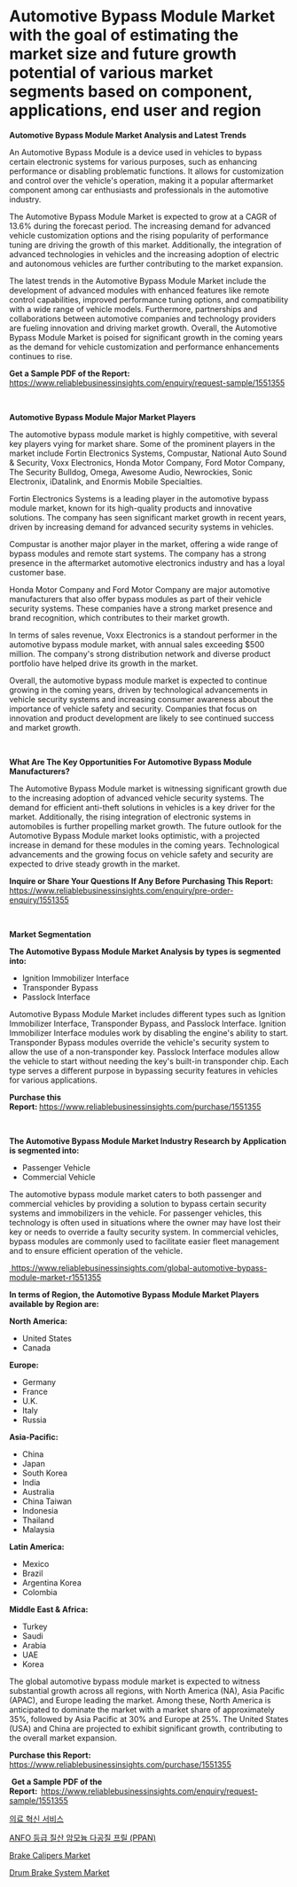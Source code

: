 <p><h1>Automotive Bypass Module Market with the goal of estimating the market size and future growth potential of various market segments based on component, applications, end user and region</h1></p><p><strong>Automotive Bypass Module Market Analysis and Latest Trends</strong></p>
<p><p>An Automotive Bypass Module is a device used in vehicles to bypass certain electronic systems for various purposes, such as enhancing performance or disabling problematic functions. It allows for customization and control over the vehicle's operation, making it a popular aftermarket component among car enthusiasts and professionals in the automotive industry.</p><p>The Automotive Bypass Module Market is expected to grow at a CAGR of 13.6% during the forecast period. The increasing demand for advanced vehicle customization options and the rising popularity of performance tuning are driving the growth of this market. Additionally, the integration of advanced technologies in vehicles and the increasing adoption of electric and autonomous vehicles are further contributing to the market expansion.</p><p>The latest trends in the Automotive Bypass Module Market include the development of advanced modules with enhanced features like remote control capabilities, improved performance tuning options, and compatibility with a wide range of vehicle models. Furthermore, partnerships and collaborations between automotive companies and technology providers are fueling innovation and driving market growth. Overall, the Automotive Bypass Module Market is poised for significant growth in the coming years as the demand for vehicle customization and performance enhancements continues to rise.</p></p>
<p><strong>Get a Sample PDF of the Report:&nbsp;</strong> <a href="https://www.reliablebusinessinsights.com/enquiry/request-sample/1551355">https://www.reliablebusinessinsights.com/enquiry/request-sample/1551355</a></p>
<p>&nbsp;</p>
<p><strong>Automotive Bypass Module Major Market Players</strong></p>
<p><p>The automotive bypass module market is highly competitive, with several key players vying for market share. Some of the prominent players in the market include Fortin Electronics Systems, Compustar, National Auto Sound & Security, Voxx Electronics, Honda Motor Company, Ford Motor Company, The Security Bulldog, Omega, Awesome Audio, Newrockies, Sonic Electronix, iDatalink, and Enormis Mobile Specialties.</p><p>Fortin Electronics Systems is a leading player in the automotive bypass module market, known for its high-quality products and innovative solutions. The company has seen significant market growth in recent years, driven by increasing demand for advanced security systems in vehicles.</p><p>Compustar is another major player in the market, offering a wide range of bypass modules and remote start systems. The company has a strong presence in the aftermarket automotive electronics industry and has a loyal customer base.</p><p>Honda Motor Company and Ford Motor Company are major automotive manufacturers that also offer bypass modules as part of their vehicle security systems. These companies have a strong market presence and brand recognition, which contributes to their market growth.</p><p>In terms of sales revenue, Voxx Electronics is a standout performer in the automotive bypass module market, with annual sales exceeding $500 million. The company's strong distribution network and diverse product portfolio have helped drive its growth in the market.</p><p>Overall, the automotive bypass module market is expected to continue growing in the coming years, driven by technological advancements in vehicle security systems and increasing consumer awareness about the importance of vehicle safety and security. Companies that focus on innovation and product development are likely to see continued success and market growth.</p></p>
<p>&nbsp;</p>
<p><strong>What Are The Key Opportunities For Automotive Bypass Module Manufacturers?</strong></p>
<p><p>The Automotive Bypass Module market is witnessing significant growth due to the increasing adoption of advanced vehicle security systems. The demand for efficient anti-theft solutions in vehicles is a key driver for the market. Additionally, the rising integration of electronic systems in automobiles is further propelling market growth. The future outlook for the Automotive Bypass Module market looks optimistic, with a projected increase in demand for these modules in the coming years. Technological advancements and the growing focus on vehicle safety and security are expected to drive steady growth in the market.</p></p>
<p><strong>Inquire or Share Your Questions If Any Before Purchasing This Report:</strong> <a href="https://www.reliablebusinessinsights.com/enquiry/pre-order-enquiry/1551355">https://www.reliablebusinessinsights.com/enquiry/pre-order-enquiry/1551355</a></p>
<p>&nbsp;</p>
<p><strong>Market Segmentation</strong></p>
<p><strong>The Automotive Bypass Module Market Analysis by types is segmented into:</strong></p>
<p><ul><li>Ignition Immobilizer Interface</li><li>Transponder Bypass</li><li>Passlock Interface</li></ul></p>
<p><p>Automotive Bypass Module Market includes different types such as Ignition Immobilizer Interface, Transponder Bypass, and Passlock Interface. Ignition Immobilizer Interface modules work by disabling the engine's ability to start. Transponder Bypass modules override the vehicle's security system to allow the use of a non-transponder key. Passlock Interface modules allow the vehicle to start without needing the key's built-in transponder chip. Each type serves a different purpose in bypassing security features in vehicles for various applications.</p></p>
<p><strong>Purchase this Report:&nbsp;</strong><a href="https://www.reliablebusinessinsights.com/purchase/1551355">https://www.reliablebusinessinsights.com/purchase/1551355</a></p>
<p>&nbsp;</p>
<p><strong>The Automotive Bypass Module Market Industry Research by Application is segmented into:</strong></p>
<p><ul><li>Passenger Vehicle</li><li>Commercial Vehicle</li></ul></p>
<p><p>The automotive bypass module market caters to both passenger and commercial vehicles by providing a solution to bypass certain security systems and immobilizers in the vehicle. For passenger vehicles, this technology is often used in situations where the owner may have lost their key or needs to override a faulty security system. In commercial vehicles, bypass modules are commonly used to facilitate easier fleet management and to ensure efficient operation of the vehicle.</p></p>
<p><a href="https://www.reliablebusinessinsights.com/global-automotive-bypass-module-market-r1551355">&nbsp;https://www.reliablebusinessinsights.com/global-automotive-bypass-module-market-r1551355</a></p>
<p><strong>In terms of Region, the Automotive Bypass Module Market Players available by Region are:</strong></p>
<p>
    <p> <strong> North America: </strong>
        <ul>
            <li>United States</li>
            <li>Canada</li>
        </ul>
        </p> 
    <p> <strong> Europe: </strong>
        <ul>
            <li>Germany</li>
            <li>France</li>
            <li>U.K.</li>
            <li>Italy</li>
            <li>Russia</li>
        </ul>
        </p> 
    <p> <strong> Asia-Pacific: </strong>
        <ul>
            <li>China</li>
            <li>Japan</li>
            <li>South Korea</li>
            <li>India</li>
            <li>Australia</li>
            <li>China Taiwan</li>
            <li>Indonesia</li>
            <li>Thailand</li>
            <li>Malaysia</li>
        </ul>
        </p> 
    <p> <strong> Latin America: </strong>
        <ul>
            <li>Mexico</li>
            <li>Brazil</li>
            <li>Argentina Korea</li>
            <li>Colombia</li>
        </ul>
        </p> 
    <p> <strong> Middle East & Africa: </strong>
        <ul>
            <li>Turkey</li>
            <li>Saudi</li>
            <li>Arabia</li>
            <li>UAE</li>
            <li>Korea</li>
        </ul>
    </p>
    </p>
<p><p>The global automotive bypass module market is expected to witness substantial growth across all regions, with North America (NA), Asia Pacific (APAC), and Europe leading the market. Among these, North America is anticipated to dominate the market with a market share of approximately 35%, followed by Asia Pacific at 30% and Europe at 25%. The United States (USA) and China are projected to exhibit significant growth, contributing to the overall market expansion.</p></p>
<p><strong>Purchase this Report: </strong><a href="https://www.reliablebusinessinsights.com/purchase/1551355">https://www.reliablebusinessinsights.com/purchase/1551355</a></p>
<p>&nbsp;<strong>Get a Sample PDF of the Report:&nbsp;&nbsp;</strong><a href="https://www.reliablebusinessinsights.com/enquiry/request-sample/1551355">https://www.reliablebusinessinsights.com/enquiry/request-sample/1551355</a></p>
<p><strong></strong></p>
<p><p><a href="https://github.com/shade463/Market-Research-Report-List-1/blob/main/3101118114625.md">의료 혁신 서비스</a></p><p><a href="https://github.com/DavidRobb19/Market-Research-Report-List-1/blob/main/2818749114626.md">ANFO 등급 질산 암모늄 다공질 프릴 (PPAN)</a></p><p><a href="https://github.com/sosoelmasry38/Market-Research-Report-List-1/blob/main/brake-calipers-market.md">Brake Calipers Market</a></p><p><a href="https://github.com/muhammadasraf467/Market-Research-Report-List-1/blob/main/drum-brake-system-market.md">Drum Brake System Market</a></p></p>